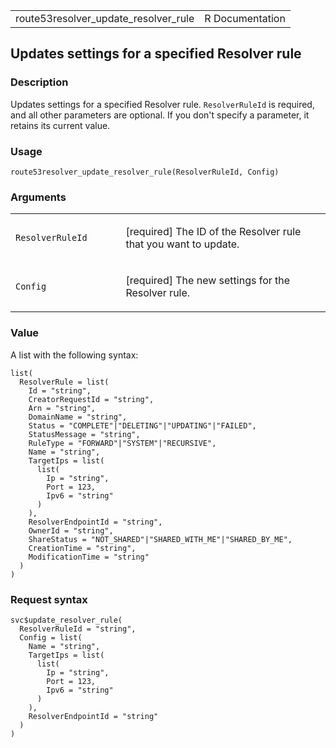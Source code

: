<table style="width: 100%;">
<tbody>
<tr class="odd">
<td>route53resolver_update_resolver_rule</td>
<td style="text-align: right;">R Documentation</td>
</tr>
</tbody>
</table>

## Updates settings for a specified Resolver rule

### Description

Updates settings for a specified Resolver rule. `ResolverRuleId` is
required, and all other parameters are optional. If you don't specify a
parameter, it retains its current value.

### Usage

    route53resolver_update_resolver_rule(ResolverRuleId, Config)

### Arguments

<table>
<colgroup>
<col style="width: 35%" />
<col style="width: 65%" />
</colgroup>
<tbody>
<tr class="odd">
<td><code
id="route53resolver_update_resolver_rule_:_ResolverRuleId">ResolverRuleId</code></td>
<td><p>[required] The ID of the Resolver rule that you want to
update.</p></td>
</tr>
<tr class="even">
<td><code
id="route53resolver_update_resolver_rule_:_Config">Config</code></td>
<td><p>[required] The new settings for the Resolver rule.</p></td>
</tr>
</tbody>
</table>

### Value

A list with the following syntax:

    list(
      ResolverRule = list(
        Id = "string",
        CreatorRequestId = "string",
        Arn = "string",
        DomainName = "string",
        Status = "COMPLETE"|"DELETING"|"UPDATING"|"FAILED",
        StatusMessage = "string",
        RuleType = "FORWARD"|"SYSTEM"|"RECURSIVE",
        Name = "string",
        TargetIps = list(
          list(
            Ip = "string",
            Port = 123,
            Ipv6 = "string"
          )
        ),
        ResolverEndpointId = "string",
        OwnerId = "string",
        ShareStatus = "NOT_SHARED"|"SHARED_WITH_ME"|"SHARED_BY_ME",
        CreationTime = "string",
        ModificationTime = "string"
      )
    )

### Request syntax

    svc$update_resolver_rule(
      ResolverRuleId = "string",
      Config = list(
        Name = "string",
        TargetIps = list(
          list(
            Ip = "string",
            Port = 123,
            Ipv6 = "string"
          )
        ),
        ResolverEndpointId = "string"
      )
    )
